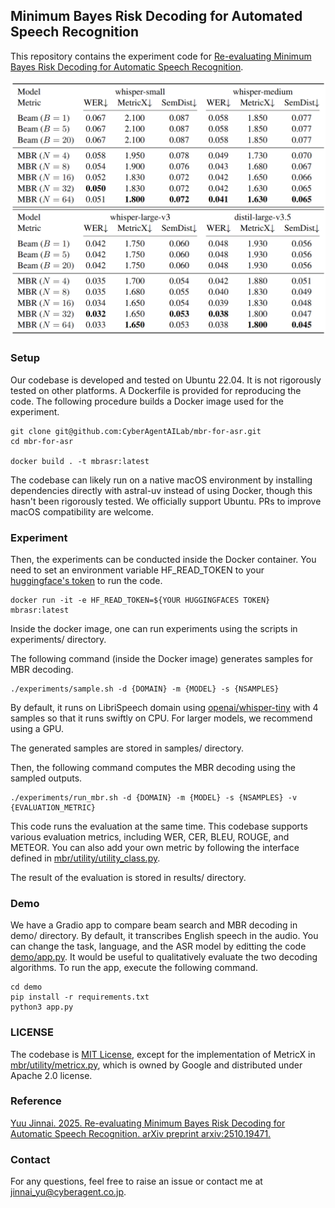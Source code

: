 ## Minimum Bayes Risk Decoding for Automated Speech Recognition

This repository contains the experiment code for [Re-evaluating Minimum Bayes Risk Decoding for Automatic Speech Recognition](https://arxiv.org/abs/2510.19471).

![Minimum Bayes Risk Decoding](mbr-asr.png)

### Setup

Our codebase is developed and tested on Ubuntu 22.04. 
It is not rigorously tested on other platforms.
A Dockerfile is provided for reproducing the code.
The following procedure builds a Docker image used for the experiment.

```
git clone git@github.com:CyberAgentAILab/mbr-for-asr.git
cd mbr-for-asr

docker build . -t mbrasr:latest
```

The codebase can likely run on a native macOS environment by installing dependencies directly with astral-uv instead of using Docker, though this hasn't been rigorously tested. We officially support Ubuntu. PRs to improve macOS compatibility are welcome.

### Experiment

Then, the experiments can be conducted inside the Docker container.
You need to set an environment variable HF_READ_TOKEN to your [huggingface's token](https://huggingface.co/docs/hub/en/security-tokens) to run the code. 
```
docker run -it -e HF_READ_TOKEN=${YOUR HUGGINGFACES TOKEN} mbrasr:latest
```

Inside the docker image, one can run experiments using the scripts in experiments/ directory.

The following command (inside the Docker image) generates samples for MBR decoding.
```
./experiments/sample.sh -d {DOMAIN} -m {MODEL} -s {NSAMPLES}
```
By default, it runs on LibriSpeech domain using [openai/whisper-tiny](https://huggingface.co/openai/whisper-tiny) with 4 samples so that it runs swiftly on CPU. For larger models, we recommend using a GPU.

The generated samples are stored in samples/ directory.

Then, the following command computes the MBR decoding using the sampled outputs.
```
./experiments/run_mbr.sh -d {DOMAIN} -m {MODEL} -s {NSAMPLES} -v {EVALUATION_METRIC}
```
This code runs the evaluation at the same time.
This codebase supports various evaluation metrics, including WER, CER, BLEU, ROUGE, and METEOR.
You can also add your own metric by following the interface defined in [mbr/utility/utility_class.py](mbr/utility/utility_class.py).

The result of the evaluation is stored in results/ directory.


### Demo

We have a Gradio app to compare beam search and MBR decoding in demo/ directory.
By default, it transcribes English speech in the audio. You can change the task, language, and the ASR model by editting the code [demo/app.py](demo/app.py).
It would be useful to qualitatively evaluate the two decoding algorithms.
To run the app, execute the following command.

```
cd demo
pip install -r requirements.txt
python3 app.py
```

### LICENSE

The codebase is [MIT License](LICENSE), except for the implementation of MetricX in [mbr/utility/metricx.py](mbr/utility/metricx.py), which is owned by Google and distributed under Apache 2.0 license.

### Reference

[Yuu Jinnai. 2025. Re-evaluating Minimum Bayes Risk Decoding for Automatic Speech Recognition. arXiv preprint arxiv:2510.19471.](https://arxiv.org/abs/2510.19471)

### Contact

For any questions, feel free to raise an issue or contact me at jinnai_yu@cyberagent.co.jp.
